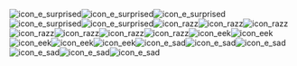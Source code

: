 ![icon_e_surprised](https://user-images.githubusercontent.com/63570012/157149821-8a133be3-9d8d-4fc5-add2-5abacdb2fb8e.gif)![icon_e_surprised](https://user-images.githubusercontent.com/63570012/157149821-8a133be3-9d8d-4fc5-add2-5abacdb2fb8e.gif)![icon_e_surprised](https://user-images.githubusercontent.com/63570012/157149821-8a133be3-9d8d-4fc5-add2-5abacdb2fb8e.gif)![icon_e_surprised](https://user-images.githubusercontent.com/63570012/157149821-8a133be3-9d8d-4fc5-add2-5abacdb2fb8e.gif)![icon_e_surprised](https://user-images.githubusercontent.com/63570012/157149821-8a133be3-9d8d-4fc5-add2-5abacdb2fb8e.gif)![icon_razz](https://user-images.githubusercontent.com/63570012/157149829-519fe727-45ae-4e21-ab57-efe66b647af6.gif)![icon_razz](https://user-images.githubusercontent.com/63570012/157149829-519fe727-45ae-4e21-ab57-efe66b647af6.gif)![icon_razz](https://user-images.githubusercontent.com/63570012/157149829-519fe727-45ae-4e21-ab57-efe66b647af6.gif)![icon_razz](https://user-images.githubusercontent.com/63570012/157149829-519fe727-45ae-4e21-ab57-efe66b647af6.gif)![icon_razz](https://user-images.githubusercontent.com/63570012/157149829-519fe727-45ae-4e21-ab57-efe66b647af6.gif)![icon_razz](https://user-images.githubusercontent.com/63570012/157149829-519fe727-45ae-4e21-ab57-efe66b647af6.gif)![icon_razz](https://user-images.githubusercontent.com/63570012/157149829-519fe727-45ae-4e21-ab57-efe66b647af6.gif)![icon_eek](https://user-images.githubusercontent.com/63570012/157149849-2f64ef30-ac2b-4e23-9b22-0f91cbe95b60.gif)![icon_eek](https://user-images.githubusercontent.com/63570012/157149849-2f64ef30-ac2b-4e23-9b22-0f91cbe95b60.gif)![icon_eek](https://user-images.githubusercontent.com/63570012/157149849-2f64ef30-ac2b-4e23-9b22-0f91cbe95b60.gif)![icon_eek](https://user-images.githubusercontent.com/63570012/157149849-2f64ef30-ac2b-4e23-9b22-0f91cbe95b60.gif)![icon_eek](https://user-images.githubusercontent.com/63570012/157149849-2f64ef30-ac2b-4e23-9b22-0f91cbe95b60.gif)![icon_e_sad](https://user-images.githubusercontent.com/63570012/157149866-ee64c82b-b5de-4247-9fc6-ba84d373f97c.gif)![icon_e_sad](https://user-images.githubusercontent.com/63570012/157149866-ee64c82b-b5de-4247-9fc6-ba84d373f97c.gif)![icon_e_sad](https://user-images.githubusercontent.com/63570012/157149866-ee64c82b-b5de-4247-9fc6-ba84d373f97c.gif)![icon_e_sad](https://user-images.githubusercontent.com/63570012/157149866-ee64c82b-b5de-4247-9fc6-ba84d373f97c.gif)![icon_e_sad](https://user-images.githubusercontent.com/63570012/157149866-ee64c82b-b5de-4247-9fc6-ba84d373f97c.gif)![icon_e_sad](https://user-images.githubusercontent.com/63570012/157149866-ee64c82b-b5de-4247-9fc6-ba84d373f97c.gif)
